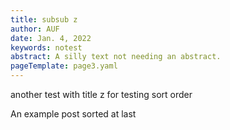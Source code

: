 ```yaml
---
title: subsub z
author: AUF
date: Jan. 4, 2022
keywords: notest
abstract: A silly text not needing an abstract.
pageTemplate: page3.yaml
---
```


another test with title z for testing sort order



  An example post sorted at last

